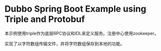 # Dubbo Spring Boot Example using Triple and Protobuf

本示例使用triple作为底层RPC协议和IDL来定义服务。注册中心使用zookeeper。

实现了以字符数组传输文件，并将字符数组保存到本地的功能。

